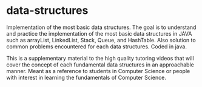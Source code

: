 # data-structures
Implementation of the most basic data structures. The goal is to understand and practice the implementation of the most basic data structures in JAVA such as arrayList, LinkedList, Stack, Queue, and HashTable. Also solution to common problems encountered for each data structures. Coded in java. 

This is a supplementary material to the high quality tutoring videos that will cover the concept of each fundamental data structures in an approachable manner. Meant as a reference to students in Computer Science or people with interest in learning the fundamentals of Computer Science.
